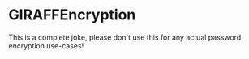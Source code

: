 # GIRAFFEncryption

This is a complete joke, please don't use this for any actual password encryption use-cases!
